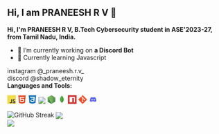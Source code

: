 ## Hi, I am PRANEESH R V  👋
**Hi, I'm PRANEESH R V, B.Tech Cybersecurity student in ASE'2023-27, from Tamil Nadu, India.**


- 🔭 I’m currently working on **a Discord Bot**
- 🌱 Currently learning Javascript


instagram @\_praneesh.r.v\_  
discord @shadow_eternity
<br>
**Languages and Tools:**  

<code><img height="20" src="https://raw.githubusercontent.com/github/explore/80688e429a7d4ef2fca1e82350fe8e3517d3494d/topics/javascript/javascript.png"></code>
<code><img height="20" src="https://raw.githubusercontent.com/devicons/devicon/master/icons/html5/html5-plain.svg"></code>
<code><img height="20" src="https://raw.githubusercontent.com/devicons/devicon/master/icons/css3/css3-plain.svg"></code>
<code><img height="20" src="https://cdn.jsdelivr.net/gh/devicons/devicon@latest/icons/c/c-original.svg" /></code>
<code><img height="20" src="https://raw.githubusercontent.com/github/explore/80688e429a7d4ef2fca1e82350fe8e3517d3494d/topics/nodejs/nodejs.png"></code>
<code><img height="20" src="https://raw.githubusercontent.com/devicons/devicon/master/icons/mongodb/mongodb-original.svg"></code>
<code><img height="20" src="https://raw.githubusercontent.com/github/explore/80688e429a7d4ef2fca1e82350fe8e3517d3494d/topics/npm/npm.png"></code>
<code><img height="20" src="https://raw.githubusercontent.com/devicons/devicon/master/icons/git/git-original.svg"></code>
<code><img height="20" src="https://raw.githubusercontent.com/github/explore/80688e429a7d4ef2fca1e82350fe8e3517d3494d/topics/discord/discord.png"></code>
<div>
  <img src="https://github-readme-streak-stats.herokuapp.com/?user=PraneeshRV&count_private=true&include_all_commits=true&theme=dark" alt="GitHub Streak" width="400px">
  <img align="center" src="https://github-readme-stats.vercel.app/api?username=PraneeshRV&count_private=true&show_icons=true&include_all_commits=true&theme=radical"/>
</div>
  <img align="center" src="https://github-readme-stats.vercel.app/api/top-langs/?username=PraneeshRV&layout=compact&theme=radical" />

